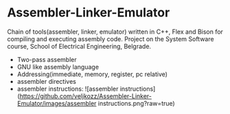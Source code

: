 # Assembler-Linker-Emulator

Chain of tools(assembler, linker, emulator) written in C++, Flex and Bison for compiling and executing assembly code.
Project on the System Software course, School of Electrical Engineering, Belgrade.

* Two-pass assembler
 * GNU like assembly language
 * Addressing(immediate, memory, register, pc relative)
 * assembler directives
 * assembler instructions: ![assembler instructions](https://github.com/veljkozz/Assembler-Linker-Emulator/images/assembler instructions.png?raw=true)
